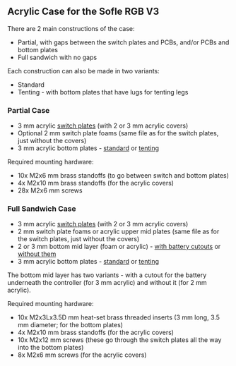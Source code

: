 ## Acrylic Case for the Sofle RGB V3

There are 2 main constructions of the case:

  * Partial, with gaps between the switch plates and PCBs, and/or PCBs and bottom plates
  * Full sandwich with no gaps

Each construction can also be made in two variants:

  * Standard
  * Tenting - with bottom plates that have lugs for tenting legs

### Partial Case

  * 3 mm acrylic [switch plates](https://github.com/piit79/SofleKeyboard/blob/sofle_rgb_v3/Sofle_RGB_v3/Case/Acrylic/SofleKeyboard_RGB_v3-switch-plates.svg) (with 2 or 3 mm acrylic covers)
  * Optional 2 mm switch plate foams (same file as for the switch plates, just without the covers)
  * 3 mm acrylic bottom plates - [standard](https://github.com/piit79/SofleKeyboard/blob/sofle_rgb_v3/Sofle_RGB_v3/Case/Acrylic/SofleKeyboard_RGB_v3-bottom-standard-plates-screws.svg) or [tenting](https://github.com/piit79/SofleKeyboard/blob/sofle_rgb_v3/Sofle_RGB_v3/Case/Acrylic/SofleKeyboard_RGB_v3-bottom-tenting-plates-screws.svg)

Required mounting hardware:

  * 10x M2x6 mm brass standoffs (to go between switch and bottom plates)
  * 4x M2x10 mm brass standoffs (for the acrylic covers)
  * 28x M2x6 mm screws

### Full Sandwich Case

  * 3 mm acrylic [switch plates](https://github.com/piit79/SofleKeyboard/blob/sofle_rgb_v3/Sofle_RGB_v3/Case/Acrylic/SofleKeyboard_RGB_v3-switch-plates.svg) (with 2 or 3 mm acrylic covers)
  * 2 mm switch plate foams or acrylic upper mid plates (same file as for the switch plates, just without the covers)
  * 2 or 3 mm bottom mid layer (foam or acrylic) - [with battery cutouts](https://github.com/piit79/SofleKeyboard/blob/sofle_rgb_v3/Sofle_RGB_v3/Case/Acrylic/SofleKeyboard_RGB_v3-mid-plates-battery.svg) or [without them](https://github.com/piit79/SofleKeyboard/blob/sofle_rgb_v3/Sofle_RGB_v3/Case/Acrylic/SofleKeyboard_RGB_v3-mid-plates-no-battery.svg)
  * 3 mm acrylic bottom plates - [standard](https://github.com/piit79/SofleKeyboard/blob/sofle_rgb_v3/Sofle_RGB_v3/Case/Acrylic/SofleKeyboard_RGB_v3-bottom-standard-plates-inserts.svg) or [tenting](https://github.com/piit79/SofleKeyboard/blob/sofle_rgb_v3/Sofle_RGB_v3/Case/Acrylic/SofleKeyboard_RGB_v3-bottom-tenting-plates-inserts.svg)

The bottom mid layer has two variants - with a cutout for the battery underneath the controller (for 3 mm acrylic) and without it (for 2 mm acrylic).

Required mounting hardware:

  * 10x M2x3Lx3.5D mm heat-set brass threaded inserts (3 mm long, 3.5 mm diameter; for the bottom plates)
  * 4x M2x10 mm brass standoffs (for the acrylic covers)
  * 10x M2x12 mm screws (these go through the switch plates all the way into the bottom plates)
  * 8x M2x6 mm screws (for the acrylic covers)
